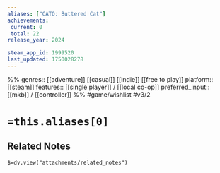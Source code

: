 ```yaml
---
aliases: ["CATO: Buttered Cat"]
achievements:
 current: 0
 total: 22
release_year: 2024

steam_app_id: 1999520
last_updated: 1750028278
---
```

%%
genres:: [[adventure]] [[casual]] [[indie]] [[free to play]]
platform:: [[steam]]
features:: [[single player]] / [[local co-op]]
preferred_input:: [[mkb]] / [[controller]]
%%
#game/wishlist
#v3/2

# `=this.aliases[0]`
## Related Notes
`$=dv.view("attachments/related_notes")`